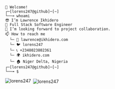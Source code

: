 ```
👋 Welcome!
┌─[lorens247@github]─[~]
└──╼ whoami
😎 I’m Lawrence Ikhidero
👀 Full Stack Software Engineer
💞️ I’m looking forward to project collaboration.
📫 How to reach me 
  └─ 📧 lawrence@ikhidero.com
  └─ 🐦 lorens247
  └─ 📞 +2348023802361
  └─ 🌍 ikhidero.com
  └─ 🏠 Niger Delta, Nigeria
┌─[lorens247@github]─[~]
└──╼ $
```
<!---
lorens247/lorens247 is a ✨ special ✨ repository because its `README.md` (this file) appears on your GitHub profile.
You can click the Preview link to take a look at your changes.
--->

<p><img align="left" src="https://github-readme-stats.vercel.app/api/top-langs?username=lorens247&show_icons=true&locale=en&layout=compact" alt="lorens247" /></p> <p>&nbsp;<img align="center" src="https://github-readme-stats.vercel.app/api?username=lorens247&show_icons=true&locale=en" alt="lorens247" /></p>
